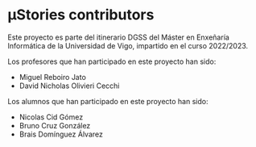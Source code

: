 # μStories contributors
Este proyecto es parte del itinerario DGSS del Máster en Enxeñaría Informática
de la Universidad de Vigo, impartido en el curso 2022/2023.

Los profesores que han participado en este proyecto han sido:
* Miguel Reboiro Jato
* David Nicholas Olivieri Cecchi

Los alumnos que han participado en este proyecto han sido:
* Nicolas Cid Gómez
* Bruno Cruz González
* Brais Domínguez Álvarez